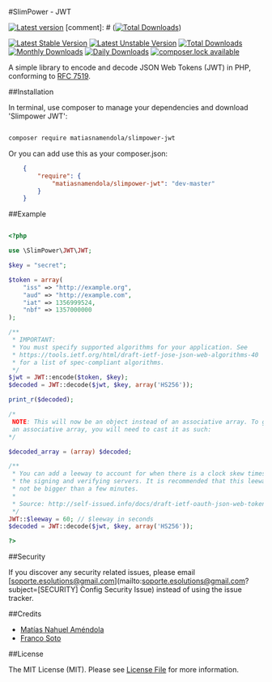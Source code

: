 #SlimPower - JWT

[![Latest version][ico-version]][link-packagist]
[comment]: # ([![Total Downloads][ico-downloads]][link-downloads])

[![Latest Stable Version](https://poser.pugx.org/matiasnamendola/slimpower-jwt/version?format=flat-square)](https://packagist.org/packages/matiasnamendola/slimpower-jwt) 
[![Latest Unstable Version](https://poser.pugx.org/matiasnamendola/slimpower-jwt/v/unstable?format=flat-square)](//packagist.org/packages/matiasnamendola/slimpower-jwt) 
[![Total Downloads](https://poser.pugx.org/matiasnamendola/slimpower-jwt/downloads?format=flat-square)](https://packagist.org/packages/matiasnamendola/slimpower-jwt) 
[![Monthly Downloads](https://poser.pugx.org/matiasnamendola/slimpower-jwt/d/monthly?format=flat-square)](https://packagist.org/packages/matiasnamendola/slimpower-jwt)
[![Daily Downloads](https://poser.pugx.org/matiasnamendola/slimpower-jwt/d/daily?format=flat-square)](https://packagist.org/packages/matiasnamendola/slimpower-jwt)
[![composer.lock available](https://poser.pugx.org/matiasnamendola/slimpower-jwt/composerlock?format=flat-square)](https://packagist.org/packages/matiasnamendola/slimpower-jwt)

A simple library to encode and decode JSON Web Tokens (JWT) in PHP, conforming to [RFC 7519](https://tools.ietf.org/html/rfc7519).

##Installation

In terminal, use composer to manage your dependencies and download 'Slimpower JWT':

```bash

composer require matiasnamendola/slimpower-jwt

```

Or you can add use this as your composer.json:

```json
    {
        "require": {
            "matiasnamendola/slimpower-jwt": "dev-master"
        }
    }

```

##Example

```php

<?php

use \SlimPower\JWT\JWT;

$key = "secret";

$token = array(
    "iss" => "http://example.org",
    "aud" => "http://example.com",
    "iat" => 1356999524,
    "nbf" => 1357000000
);

/**
 * IMPORTANT:
 * You must specify supported algorithms for your application. See
 * https://tools.ietf.org/html/draft-ietf-jose-json-web-algorithms-40
 * for a list of spec-compliant algorithms.
 */
$jwt = JWT::encode($token, $key);
$decoded = JWT::decode($jwt, $key, array('HS256'));

print_r($decoded);

/*
 NOTE: This will now be an object instead of an associative array. To get
 an associative array, you will need to cast it as such:
*/

$decoded_array = (array) $decoded;

/**
 * You can add a leeway to account for when there is a clock skew times between
 * the signing and verifying servers. It is recommended that this leeway should
 * not be bigger than a few minutes.
 *
 * Source: http://self-issued.info/docs/draft-ietf-oauth-json-web-token.html#nbfDef
 */
JWT::$leeway = 60; // $leeway in seconds
$decoded = JWT::decode($jwt, $key, array('HS256'));

?>
```

##Security

If you discover any security related issues, please email [soporte.esolutions@gmail.com](mailto:soporte.esolutions@gmail.com?subject=[SECURITY] Config Security Issue) instead of using the issue tracker.

##Credits

- [Matías Nahuel Améndola](https://github.com/matiasnamendola)
- [Franco Soto](https://github.com/francosoto)

##License

The MIT License (MIT). Please see [License File](LICENSE.md) for more information.

[ico-version]: https://img.shields.io/packagist/v/MatiasNAmendola/slimpower-jwt.svg?style=flat-square
[ico-downloads]: https://img.shields.io/packagist/dt/MatiasNAmendola/slimpower-jwt.svg?style=flat-square

[link-packagist]: https://packagist.org/packages/matiasnamendola/slimpower-jwt
[link-downloads]: https://packagist.org/packages/matiasnamendola/slimpower-jwt
